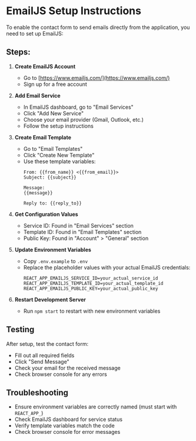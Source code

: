 # EmailJS Setup Instructions

To enable the contact form to send emails directly from the application, you need to set up EmailJS:

## Steps:

1. **Create EmailJS Account**
   - Go to [https://www.emailjs.com/](https://www.emailjs.com/)
   - Sign up for a free account

2. **Add Email Service**
   - In EmailJS dashboard, go to "Email Services"
   - Click "Add New Service"
   - Choose your email provider (Gmail, Outlook, etc.)
   - Follow the setup instructions

3. **Create Email Template**
   - Go to "Email Templates"
   - Click "Create New Template"
   - Use these template variables:
     ```
     From: {{from_name}} <{{from_email}}>
     Subject: {{subject}}
     
     Message:
     {{message}}
     
     Reply to: {{reply_to}}
     ```

4. **Get Configuration Values**
   - Service ID: Found in "Email Services" section
   - Template ID: Found in "Email Templates" section  
   - Public Key: Found in "Account" > "General" section

5. **Update Environment Variables**
   - Copy `.env.example` to `.env`
   - Replace the placeholder values with your actual EmailJS credentials:
     ```
     REACT_APP_EMAILJS_SERVICE_ID=your_actual_service_id
     REACT_APP_EMAILJS_TEMPLATE_ID=your_actual_template_id
     REACT_APP_EMAILJS_PUBLIC_KEY=your_actual_public_key
     ```

6. **Restart Development Server**
   - Run `npm start` to restart with new environment variables

## Testing

After setup, test the contact form:
- Fill out all required fields
- Click "Send Message"
- Check your email for the received message
- Check browser console for any errors

## Troubleshooting

- Ensure environment variables are correctly named (must start with `REACT_APP_`)
- Check EmailJS dashboard for service status
- Verify template variables match the code
- Check browser console for error messages